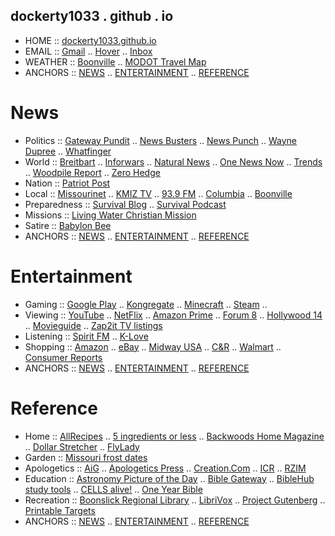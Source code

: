 ## dockerty1033 . github . io

- HOME :: [dockerty1033.github.io](https://dockerty1033.github.io)
- EMAIL :: [Gmail](https://www.gmail.com) .. [Hover](https://mail.hover.com) .. [Inbox](https://www.inbox.com/login.aspx?gdi=true)
- WEATHER :: [Boonville](https://www.wunderground.com/weather/us/mo/boonville/38.96,-92.55) .. [MODOT Travel Map](https://traveler.modot.org/map)
- ANCHORS :: [NEWS](#news) .. [ENTERTAINMENT](#entertainment) .. [REFERENCE](#reference)

# News

- Politics :: [Gateway Pundit](https://thegatewaypundit.com) .. [News Busters](https://newsbusters.org) .. [News Punch](https://newspunch.com) .. [Wayne Dupree](https://waynedupree.com) .. [Whatfinger](https://whatfinger.com)
- World :: [Breitbart](https://breitbart.com) .. [Inforwars](https://infowars.com) .. [Natural News](https://naturalnews.com) .. [One News Now](https://onenewsnow.com) .. [Trends](https://trends.gab.com) .. [Woodpile Report](https://woodpilereport.com) .. [Zero Hedge](https://zerohedge.com)
- Nation :: [Patriot Post](https://patriotpost.us/)
- Local :: [Missourinet](https://missourinet.com) .. [KMIZ TV](https://abc17news.com) .. [93.9 FM](https://theeagle939.com) .. [Columbia](https://columbiatribune.com) .. [Boonville](https://boonvilledailynews.com)
- Preparedness :: [Survival Blog](https://survivalblog.com) .. [Survival Podcast](https://thesurvivalpodcast.com)
- Missions :: [Living Water Christian Mission](https://LivingWaterChristianMission.Org)
- Satire :: [Babylon Bee](https://babylonbee.com/)
- ANCHORS :: [NEWS](#news) .. [ENTERTAINMENT](#entertainment) .. [REFERENCE](#reference)

# Entertainment

- Gaming :: [Google Play](https://play.google.com) .. [Kongregate](https://kongregate.com) .. [Minecraft](https://minecraftforum.net) .. [Steam](https://store.steampowered.com) .. 
- Viewing :: [YouTube](https://youtube.com) .. [NetFlix](https://netflix.com) .. [Amazon Prime](https://amazon.com/piv) .. [Forum 8](https://www.goodrichqualitytheaters.com/missouri/forum-8) .. [Hollywood 14](https://fandango.com/columbiahollywoodtheatersstadium14_aaofg/theaterpage) .. 
[Movieguide](https://movieguide.org) .. [Zap2it TV listings](https://tvlistings.zap2it.com/tvlistings/ZCGrid.do?method=decideFwdForLineup&zipcode=65233&setMyPreference=false&lineupId=PC:65233)
- Listening :: [Spirit FM](https://spiritfm.org) .. [K-Love](https://klove.com)
- Shopping :: [Amazon](https://amazon.com) .. [eBay](https://ebay.com) .. [Midway USA](https://midwayusa.com) .. [C&R](https://boonville.crsupermarkets.com/ads) .. [Walmart](https://walmart.com) .. [Consumer Reports](https://consumerreports.org)
- ANCHORS :: [NEWS](#news) .. [ENTERTAINMENT](#entertainment) .. [REFERENCE](#reference)

# Reference

- Home :: [AllRecipes](http://allrecipes.com) .. [5 ingredients or less](https://www.allrecipes.com/recipes/16397/everyday-cooking/more-meal-ideas/5-ingredients/) .. [Backwoods Home Magazine](https://backwoodshome.com) .. [Dollar Stretcher](http://stretcher.com) .. [FlyLady](http://flylady.com)
- Garden :: [Missouri frost dates](https://www.plantmaps.com/interactive-missouri-last-frost-date-map.php)
- Apologetics :: [AiG](https://answersingenesis.org) .. [Apologetics Press](https://apologeticspress.org) .. [Creation.Com](https://creation.com) .. [ICR](https://icr.org) .. [RZIM](https://www.rzim.org/)
- Education :: [Astronomy Picture of the Day](http://antwrp.gsfc.nasa.gov/apod/astropix.html) .. [Bible Gateway](http://bible.gospelcom.net) .. [BibleHub study tools](https://biblehub.com/) .. [CELLS alive!](http://cellsalive.com) .. [One Year Bible](http://oneyearbibleonline.com/oneyearweeklychrono.php?version=102&startmmdd=0101)
- Recreation :: [Boonslick Regional Library](http://www.boonslickregionallibrary.com/) .. [LibriVox](https://librivox.org/) .. [Project Gutenberg](http://gutenberg.org) .. [Printable Targets](http://mytargets.com/)
- ANCHORS :: [NEWS](#news) .. [ENTERTAINMENT](#entertainment) .. [REFERENCE](#reference)
